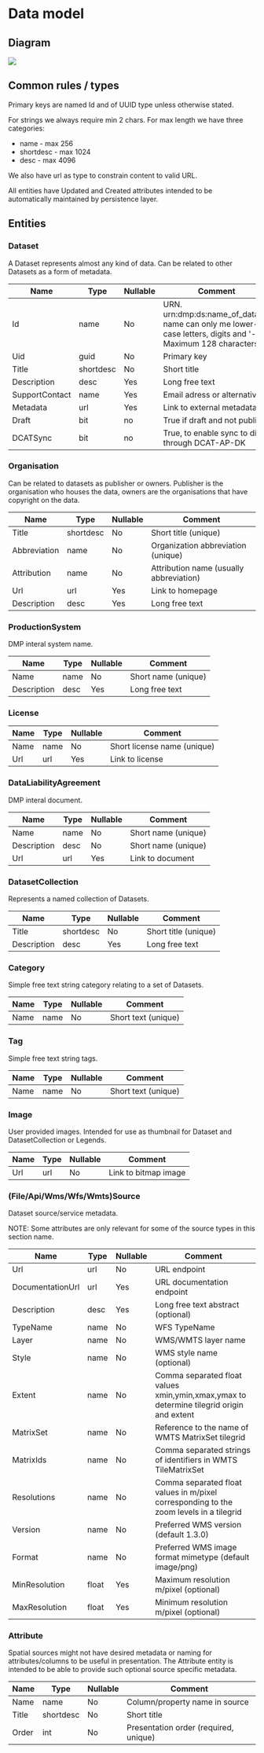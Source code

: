 # Data model

## Diagram

[![](https://mermaid.ink/svg/pako:eNqNk8FugzAMhl8lyrnlAbhN7XbqtEMn7cIlI4ZGCgkKiaaO8O5LApQSCitIIOzPv2MbtziXFHCKQR0ZKRWpMoHcdSAaSqmuyNokkS06Ek0a0ChFGXZ3YEZbJ5PEtuhDlUSwX6KZFIGTPwJUDFsP2yVcm2_OmssywKtLi04sB9HAwwN4TXfGT1I-di9LUMBdgXRJ7vcu11fVnKVR-Uq2ASqegSr9BPVSs_-gFr0xDhtU2392_at_zpo8AbPAg-Qc8kB0NsxxY9R38NDUec_X4Dj37e-KHV4utt0VHrumxsWeaYRD-05QgqCzoiZmEV2seqaBbgnrtfiBHs14hytQFWHUrWAwZlhfoIIMe0EKBTFce12Pmpq6xr1SpqXCaUF4AztMjJbnq8hxqpWBERqW-UZBCHrvdz2sfPcHBxdFIA?type=svg)](https://mermaid.live/view#pako:eNqNk8FugzAMhl8lyrnlAbhN7XbqtEMn7cIlI4ZGCgkKiaaO8O5LApQSCitIIOzPv2MbtziXFHCKQR0ZKRWpMoHcdSAaSqmuyNokkS06Ek0a0ChFGXZ3YEZbJ5PEtuhDlUSwX6KZFIGTPwJUDFsP2yVcm2_OmssywKtLi04sB9HAwwN4TXfGT1I-di9LUMBdgXRJ7vcu11fVnKVR-Uq2ASqegSr9BPVSs_-gFr0xDhtU2392_at_zpo8AbPAg-Qc8kB0NsxxY9R38NDUec_X4Dj37e-KHV4utt0VHrumxsWeaYRD-05QgqCzoiZmEV2seqaBbgnrtfiBHs14hytQFWHUrWAwZlhfoIIMe0EKBTFce12Pmpq6xr1SpqXCaUF4AztMjJbnq8hxqpWBERqW-UZBCHrvdz2sfPcHBxdFIA)

## Common rules / types

Primary keys are named Id and of UUID type unless otherwise stated.

For strings we always require min 2 chars. For max length we have three categories:

- name - max 256
- shortdesc - max 1024
- desc - max 4096

We also have url as type to constrain content to valid URL.

All entities have Updated and Created attributes intended to be automatically maintained by persistence layer.

## Entities

### Dataset

A Dataset represents almost any kind of data. Can be related to other Datasets as a form of metadata.

| Name           | Type      | Nullable | Comment                                                                                                      |
| -------------- | --------- | -------- | ------------------------------------------------------------------------------------------------------------ |
| Id             | name      | No       | URN. urn:dmp:ds:name_of_dataset name can only me lower-case letters, digits and '-'. Maximum 128 characters. |
| Uid            | guid      | No       | Primary key                                                                                                  |
| Title          | shortdesc | No       | Short title                                                                                                  |
| Description    | desc      | Yes      | Long free text                                                                                               |
| SupportContact | name      | Yes      | Email adress or alternative                                                                                  |
| Metadata       | url       | Yes      | Link to external metadata                                                                                    |
| Draft          | bit       | no       | True if draft and not public                                                                                 |
| DCATSync       | bit       | no       | True, to enable sync to digst through DCAT-AP-DK                                                             |

### Organisation

Can be related to datasets as publisher or owners. Publisher is the organisation who houses the data, owners are the organisations that have copyright on the data.

| Name         | Type      | Nullable | Comment                                 |
| ------------ | --------- | -------- | --------------------------------------- |
| Title        | shortdesc | No       | Short title (unique)                    |
| Abbreviation | name      | No       | Organization abbreviation (unique)      |
| Attribution  | name      | No       | Attribution name (usually abbreviation) |
| Url          | url       | Yes      | Link to homepage                        |
| Description  | desc      | Yes      | Long free text                          |

### ProductionSystem

DMP interal system name.

| Name        | Type | Nullable | Comment             |
| ----------- | ---- | -------- | ------------------- |
| Name        | name | No       | Short name (unique) |
| Description | desc | Yes      | Long free text      |

### License

| Name | Type | Nullable | Comment                     |
| ---- | ---- | -------- | --------------------------- |
| Name | name | No       | Short license name (unique) |
| Url  | url  | Yes      | Link to license             |

### DataLiabilityAgreement

DMP interal document.

| Name        | Type | Nullable | Comment             |
| ----------- | ---- | -------- | ------------------- |
| Name        | name | No       | Short name (unique) |
| Description | desc | No       | Short name (unique) |
| Url         | url  | Yes      | Link to document    |

### DatasetCollection

Represents a named collection of Datasets.

| Name        | Type      | Nullable | Comment              |
| ----------- | --------- | -------- | -------------------- |
| Title       | shortdesc | No       | Short title (unique) |
| Description | desc      | Yes      | Long free text       |

### Category

Simple free text string category relating to a set of Datasets.

| Name | Type | Nullable | Comment             |
| ---- | ---- | -------- | ------------------- |
| Name | name | No       | Short text (unique) |

### Tag

Simple free text string tags.

| Name | Type | Nullable | Comment             |
| ---- | ---- | -------- | ------------------- |
| Name | name | No       | Short text (unique) |

### Image

User provided images. Intended for use as thumbnail for Dataset and DatasetCollection or Legends.

| Name | Type | Nullable | Comment              |
| ---- | ---- | -------- | -------------------- |
| Url  | url  | No       | Link to bitmap image |

### (File/Api/Wms/Wfs/Wmts)Source

Dataset source/service metadata.

NOTE: Some attributes are only relevant for some of the source types in this section name.

| Name             | Type  | Nullable | Comment                                                                                  |
| ---------------- | ----- | -------- | ---------------------------------------------------------------------------------------- |
| Url              | url   | No       | URL endpoint                                                                             |
| DocumentationUrl | url   | Yes      | URL documentation endpoint                                                               |
| Description      | desc  | Yes      | Long free text abstract (optional)                                                       |
| TypeName         | name  | No       | WFS TypeName                                                                             |
| Layer            | name  | No       | WMS/WMTS layer name                                                                      |
| Style            | name  | No       | WMS style name (optional)                                                                |
| Extent           | name  | No       | Comma separated float values xmin,ymin,xmax,ymax to determine tilegrid origin and extent |
| MatrixSet        | name  | No       | Reference to the name of WMTS MatrixSet tilegrid                                         |
| MatrixIds        | name  | No       | Comma separated strings of identifiers in WMTS TileMatrixSet                             |
| Resolutions      | name  | No       | Comma separated float values in m/pixel corresponding to the zoom levels in a tilegrid   |
| Version          | name  | No       | Preferred WMS version (default 1.3.0)                                                    |
| Format           | name  | No       | Preferred WMS image format mimetype (default image/png)                                  |
| MinResolution    | float | Yes      | Maximum resolution m/pixel (optional)                                                    |
| MaxResolution    | float | Yes      | Minimum resolution m/pixel (optional)                                                    |

### Attribute

Spatial sources might not have desired metadata or naming for attributes/columns to be useful in presentation. The Attribute entity is intended to be able to provide such optional source specific metadata.

| Name  | Type      | Nullable | Comment                               |
| ----- | --------- | -------- | ------------------------------------- |
| Name  | name      | No       | Column/property name in source        |
| Title | shortdesc | No       | Short title                           |
| Order | int       | No       | Presentation order (required, unique) |
